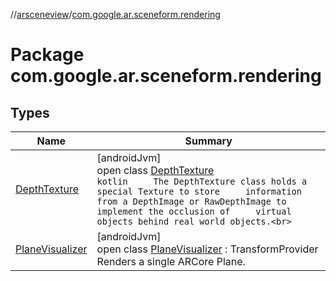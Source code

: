 //[arsceneview](../../index.md)/[com.google.ar.sceneform.rendering](index.md)

# Package com.google.ar.sceneform.rendering

## Types

| Name | Summary |
|---|---|
| [DepthTexture](-depth-texture/index.md) | [androidJvm]<br>open class [DepthTexture](-depth-texture/index.md)<br>```kotlin     The DepthTexture class holds a special Texture to store     information from a DepthImage or RawDepthImage to implement the occlusion of     virtual objects behind real world objects.<br>``` |
| [PlaneVisualizer](-plane-visualizer/index.md) | [androidJvm]<br>open class [PlaneVisualizer](-plane-visualizer/index.md) : TransformProvider<br>Renders a single ARCore Plane. |
